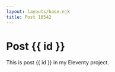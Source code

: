 ```yaml
---
layout: layouts/base.njk
title: Post 10542
---
```


# Post {{ id }}

This is post {{ id }} in my Eleventy project.
